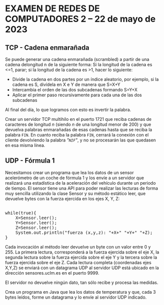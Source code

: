 # EXAMEN DE REDES DE COMPUTADORES 2 – 22 de mayo de 2023

## TCP - Cadena enmarañada

Se puede generar una cadena enmarañada (scrambled) a partir de una cadena delongitud n de la siguiente forma: Si la longitud de la cadena es <=1, parar; si la longitud de la cadena es >1, hacer lo siguiente:

<ul>
<li>Divide la cadena en dos partes por un índice aleatorio, por ejemplo, si
la cadena es S, divídela en X e Y de manera que S=X+Y</li>
<li>Intercambia el orden de las dos subcadenas formando S=Y+X</li>
<li>Aplicar el primer paso recursivamente para cada una de las dos
subcadenas</li>
</ul>

Al final del día, lo que logramos con esto es invertir la palabra.

Crear un servidor TCP multihilo en el puerto 1721 que reciba cadenas de caracteres de longitud $n$ (siendo $n$ de una longitud menor de 200) y que devuelva palabras enmarañadas de esas cadenas hasta que se reciba la palabra `FIN`. En cuanto reciba la palabra `FIN`, cerrará la conexión con el cliente devolviendo la palabra _"`NIF`"_, y no se procesarán las que quedasen en esa misma línea.

## UDP - Fórmula 1

Necesitamos crear un programa que lea los datos de un sensor acelerómetro de un coche de fórmula 1 y los envíe a un servidor que realizará una estadística de la aceleración del vehículo durante un periodo de tiempo. El sensor tiene una API para poder realizar las lecturas de forma muy sencilla utilizando la clase Sensor y su método estático leer, que devuelve bytes con la fuerza ejercida en los ejes X, Y, Z:

<pre>

while(true){
    X=Sensor.leer();
    Y=Sensor.leer();
    Z=Sensor.leer();
    System.out.println("fuerza (x,y,z): "+X+" "+Y+" "+Z);
}</pre>

Cada invocación al método leer devuelve un byte con un valor entre 0 y 255. La primera lectura, corresponderá a la fuerza ejercida sobre el eje X, la segunda lectura sobre la fuerza ejercida sobre el eje Y y la tercera sobre la fuerza ejercida sobre el eje Z. Cada lectura completa (coordenadas ejes X,Y,Z) se enviará con un datagrama UDP al servidor UDP está ubicado en la dirección sensores.uclm.es en el puerto 9999.

El servidor no devuelve ningún dato, tan sólo recibe y procesa las medidas.

Crea un programa en Java que lea los datos de temperatura y que, cada 3 bytes leídos, forme un datagrama y lo envíe al servidor UDP indicado.
